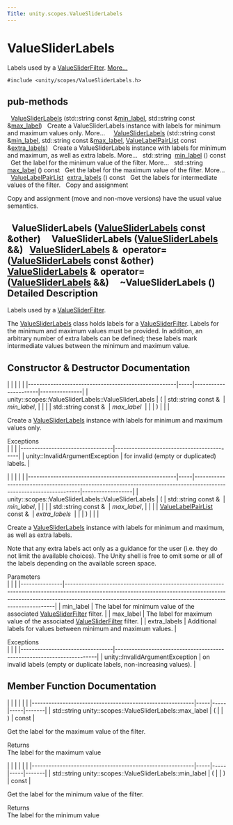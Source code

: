 ```yaml
---
Title: unity.scopes.ValueSliderLabels
---
```

        
ValueSliderLabels
=================

Labels used by a <a href="unity.scopes.ValueSliderFilter.md" title="A value slider filter that allows for selecting a value within a given range. ">ValueSliderFilter</a>. [More...](#details)

`#include <unity/scopes/ValueSliderLabels.h>`

pub-methods
------------------------------------------------------

 
<a href="#aee36eeedc9ec3d756e4b093575a5431e">ValueSliderLabels</a> (std::string const &<a href="#a199d67722ee50d4eec47c2f089670cf2">min_label</a>, std::string const &<a href="#a5f471aecdaa04dbdf13112a74f524a86">max_label</a>)
 
Create a ValueSliderLabels instance with labels for minimum and maximum values only. More...
 
 
<a href="#a6b31441606d8e090cad12908800fb409">ValueSliderLabels</a> (std::string const &<a href="#a199d67722ee50d4eec47c2f089670cf2">min_label</a>, std::string const &<a href="#a5f471aecdaa04dbdf13112a74f524a86">max_label</a>, <a href="../unity.scopes.md#aa2ccb5d7acadeb38f44e9405f1b55c6b">ValueLabelPairList</a> const &<a href="#adcd0e3d956206f272b6fec704b87a386">extra_labels</a>)
 
Create a ValueSliderLabels instance with labels for minimum and maximum, as well as extra labels. More...
 
std::string 
<a href="#a199d67722ee50d4eec47c2f089670cf2">min_label</a> () const
 
Get the label for the minimum value of the filter. More...
 
std::string 
<a href="#a5f471aecdaa04dbdf13112a74f524a86">max_label</a> () const
 
Get the label for the maximum value of the filter. More...
 
<a href="../unity.scopes.md#aa2ccb5d7acadeb38f44e9405f1b55c6b">ValueLabelPairList</a> 
<a href="#adcd0e3d956206f272b6fec704b87a386">extra_labels</a> () const
 
Get the labels for intermediate values of the filter.
 
Copy and assignment

Copy and assignment (move and non-move versions) have the usual value semantics.

 
**ValueSliderLabels** (<a href="index.html">ValueSliderLabels</a> const &other)
 
 
**ValueSliderLabels** (<a href="index.html">ValueSliderLabels</a> &&)
 
<a href="index.html">ValueSliderLabels</a> & 
**operator=** (<a href="index.html">ValueSliderLabels</a> const &other)
 
<a href="index.html">ValueSliderLabels</a> & 
**operator=** (<a href="index.html">ValueSliderLabels</a> &&)
 
 
**~ValueSliderLabels** ()
 
<span id="details"></span>
Detailed Description
--------------------

Labels used by a <a href="unity.scopes.ValueSliderFilter.md" title="A value slider filter that allows for selecting a value within a given range. ">ValueSliderFilter</a>.

The <a href="index.html" title="Labels used by a ValueSliderFilter. ">ValueSliderLabels</a> class holds labels for a <a href="unity.scopes.ValueSliderFilter.md" title="A value slider filter that allows for selecting a value within a given range. ">ValueSliderFilter</a>. Labels for the minimum and maximum values must be provided. In addition, an arbitrary number of extra labels can be defined; these labels mark intermediate values between the minimum and maximum value.

Constructor & Destructor Documentation
--------------------------------------

<span id="aee36eeedc9ec3d756e4b093575a5431e" class="anchor"></span>
|                                                     |     |                      |               |
|-----------------------------------------------------|-----|----------------------|---------------|
| unity::scopes::ValueSliderLabels::ValueSliderLabels | (   | std::string const &  | *min\_label*, |
|                                                     |     | std::string const &  | *max\_label*  |
|                                                     | )   |                      |               |

Create a <a href="index.html" title="Labels used by a ValueSliderFilter. ">ValueSliderLabels</a> instance with labels for minimum and maximum values only.

Exceptions  
|                                 |                                           |
|---------------------------------|-------------------------------------------|
| unity::InvalidArgumentException | for invalid (empty or duplicated) labels. |

<span id="a6b31441606d8e090cad12908800fb409" class="anchor"></span>
|                                                     |     |                                                                                                                   |                  |
|-----------------------------------------------------|-----|-------------------------------------------------------------------------------------------------------------------|------------------|
| unity::scopes::ValueSliderLabels::ValueSliderLabels | (   | std::string const &                                                                                               | *min\_label*,    |
|                                                     |     | std::string const &                                                                                               | *max\_label*,    |
|                                                     |     | <a href="../unity.scopes.md#aa2ccb5d7acadeb38f44e9405f1b55c6b">ValueLabelPairList</a> const &  | *extra\_labels*  |
|                                                     | )   |                                                                                                                   |                  |

Create a <a href="index.html" title="Labels used by a ValueSliderFilter. ">ValueSliderLabels</a> instance with labels for minimum and maximum, as well as extra labels.

Note that any extra labels act only as a guidance for the user (i.e. they do not limit the available choices). The Unity shell is free to omit some or all of the labels depending on the available screen space.

Parameters  
|               |                                                                                                                                                                                                                                      |
|---------------|--------------------------------------------------------------------------------------------------------------------------------------------------------------------------------------------------------------------------------------|
| min\_label    | The label for minimum value of the associated <a href="unity.scopes.ValueSliderFilter.md" title="A value slider filter that allows for selecting a value within a given range. ">ValueSliderFilter</a> filter. |
| max\_label    | The label for maximum value of the associated <a href="unity.scopes.ValueSliderFilter.md" title="A value slider filter that allows for selecting a value within a given range. ">ValueSliderFilter</a> filter. |
| extra\_labels | Additional labels for values between minimum and maximum values.                                                                                                                                                                     |

<!-- -->

Exceptions  
|                                 |                                                                       |
|---------------------------------|-----------------------------------------------------------------------|
| unity::InvalidArgumentException | on invalid labels (empty or duplicate labels, non-increasing values). |

Member Function Documentation
-----------------------------

<span id="a5f471aecdaa04dbdf13112a74f524a86" class="anchor"></span>
|                                                          |     |     |     |       |
|----------------------------------------------------------|-----|-----|-----|-------|
| std::string unity::scopes::ValueSliderLabels::max\_label | (   |     | )   | const |

Get the label for the maximum value of the filter.

Returns  
The label for the maximum value

<span id="a199d67722ee50d4eec47c2f089670cf2" class="anchor"></span>
|                                                          |     |     |     |       |
|----------------------------------------------------------|-----|-----|-----|-------|
| std::string unity::scopes::ValueSliderLabels::min\_label | (   |     | )   | const |

Get the label for the minimum value of the filter.

Returns  
The label for the minimum value

